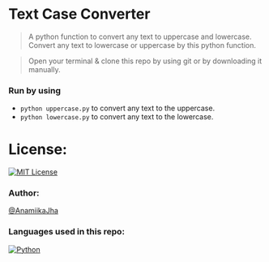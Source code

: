 # Text Case Converter
> A python function to convert any text to uppercase and lowercase.
> Convert any text to lowercase or uppercase by this python function.

> Open your terminal & clone this repo by using git or by downloading it manually.
### Run by using
- `python uppercase.py` to convert any text to the uppercase.
- `python lowercase.py` to convert any text to the lowercase.

# License:
[![MIT License](https://img.shields.io/badge/license-MIT-blue)](https://github.com/anamiikajha/text_case-python/blob/main/LICENSE)

### Author:
[@AnamiikaJha](https://github.com/anamiikajha)

### Languages used in this repo:
[![Python](https://img.shields.io/badge/Python-14354C?style=for-the-badge&logo=python&logoColor=white)](https://python.org)

